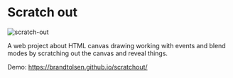 # Scratch out

![scratch-out](https://user-images.githubusercontent.com/57196671/102548119-78d12800-40ba-11eb-9476-0a37d7db9816.png)

A web project about HTML canvas drawing working with events and blend modes by scratching out the canvas and reveal things.

Demo: https://brandtolsen.github.io/scratchout/